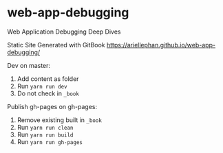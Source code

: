 # web-app-debugging
Web Application Debugging Deep Dives

Static Site Generated with GitBook
https://ariellephan.github.io/web-app-debugging/

Dev on master:
1. Add content as folder
2. Run ```yarn run dev```
3. Do not check in ```_book```

Publish gh-pages on gh-pages:
1. Remove existing built in ```_book```
2. Run ```yarn run clean```
3. Run ```yarn run build```
4. Run ```yarn run gh-pages```
